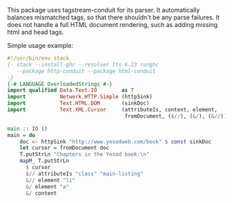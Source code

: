 This package uses tagstream-conduit for its parser. It automatically balances
mismatched tags, so that there shouldn't be any parse failures. It does not
handle a full HTML document rendering, such as adding missing html and head
tags.

Simple usage example:

```haskell
#!/usr/bin/env stack
{- stack --install-ghc --resolver lts-6.23 runghc
   --package http-conduit --package html-conduit
-}
{-# LANGUAGE OverloadedStrings #-}
import qualified Data.Text.IO        as T
import           Network.HTTP.Simple (httpSink)
import           Text.HTML.DOM       (sinkDoc)
import           Text.XML.Cursor     (attributeIs, content, element,
                                      fromDocument, ($//), (&/), (&//))

main :: IO ()
main = do
    doc <- httpSink "http://www.yesodweb.com/book" $ const sinkDoc
    let cursor = fromDocument doc
    T.putStrLn "Chapters in the Yesod book:\n"
    mapM_ T.putStrLn
      $ cursor
      $// attributeIs "class" "main-listing"
      &// element "li"
      &/ element "a"
      &/ content
```
